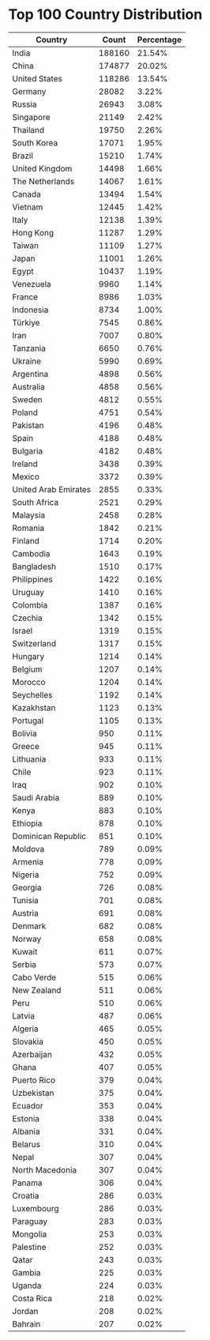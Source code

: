 # Top 100 Country Distribution
| Country | Count | Percentage |
|----|----|----|
| India | 188160 | 21.54% |
| China | 174877 | 20.02% |
| United States | 118286 | 13.54% |
| Germany | 28082 | 3.22% |
| Russia | 26943 | 3.08% |
| Singapore | 21149 | 2.42% |
| Thailand | 19750 | 2.26% |
| South Korea | 17071 | 1.95% |
| Brazil | 15210 | 1.74% |
| United Kingdom | 14498 | 1.66% |
| The Netherlands | 14067 | 1.61% |
| Canada | 13494 | 1.54% |
| Vietnam | 12445 | 1.42% |
| Italy | 12138 | 1.39% |
| Hong Kong | 11287 | 1.29% |
| Taiwan | 11109 | 1.27% |
| Japan | 11001 | 1.26% |
| Egypt | 10437 | 1.19% |
| Venezuela | 9960 | 1.14% |
| France | 8986 | 1.03% |
| Indonesia | 8734 | 1.00% |
| Türkiye | 7545 | 0.86% |
| Iran | 7007 | 0.80% |
| Tanzania | 6650 | 0.76% |
| Ukraine | 5990 | 0.69% |
| Argentina | 4898 | 0.56% |
| Australia | 4858 | 0.56% |
| Sweden | 4812 | 0.55% |
| Poland | 4751 | 0.54% |
| Pakistan | 4196 | 0.48% |
| Spain | 4188 | 0.48% |
| Bulgaria | 4182 | 0.48% |
| Ireland | 3438 | 0.39% |
| Mexico | 3372 | 0.39% |
| United Arab Emirates | 2855 | 0.33% |
| South Africa | 2521 | 0.29% |
| Malaysia | 2458 | 0.28% |
| Romania | 1842 | 0.21% |
| Finland | 1714 | 0.20% |
| Cambodia | 1643 | 0.19% |
| Bangladesh | 1510 | 0.17% |
| Philippines | 1422 | 0.16% |
| Uruguay | 1410 | 0.16% |
| Colombia | 1387 | 0.16% |
| Czechia | 1342 | 0.15% |
| Israel | 1319 | 0.15% |
| Switzerland | 1317 | 0.15% |
| Hungary | 1214 | 0.14% |
| Belgium | 1207 | 0.14% |
| Morocco | 1204 | 0.14% |
| Seychelles | 1192 | 0.14% |
| Kazakhstan | 1123 | 0.13% |
| Portugal | 1105 | 0.13% |
| Bolivia | 950 | 0.11% |
| Greece | 945 | 0.11% |
| Lithuania | 933 | 0.11% |
| Chile | 923 | 0.11% |
| Iraq | 902 | 0.10% |
| Saudi Arabia | 889 | 0.10% |
| Kenya | 883 | 0.10% |
| Ethiopia | 878 | 0.10% |
| Dominican Republic | 851 | 0.10% |
| Moldova | 789 | 0.09% |
| Armenia | 778 | 0.09% |
| Nigeria | 752 | 0.09% |
| Georgia | 726 | 0.08% |
| Tunisia | 701 | 0.08% |
| Austria | 691 | 0.08% |
| Denmark | 682 | 0.08% |
| Norway | 658 | 0.08% |
| Kuwait | 611 | 0.07% |
| Serbia | 573 | 0.07% |
| Cabo Verde | 515 | 0.06% |
| New Zealand | 511 | 0.06% |
| Peru | 510 | 0.06% |
| Latvia | 487 | 0.06% |
| Algeria | 465 | 0.05% |
| Slovakia | 450 | 0.05% |
| Azerbaijan | 432 | 0.05% |
| Ghana | 407 | 0.05% |
| Puerto Rico | 379 | 0.04% |
| Uzbekistan | 375 | 0.04% |
| Ecuador | 353 | 0.04% |
| Estonia | 338 | 0.04% |
| Albania | 331 | 0.04% |
| Belarus | 310 | 0.04% |
| Nepal | 307 | 0.04% |
| North Macedonia | 307 | 0.04% |
| Panama | 306 | 0.04% |
| Croatia | 286 | 0.03% |
| Luxembourg | 286 | 0.03% |
| Paraguay | 283 | 0.03% |
| Mongolia | 253 | 0.03% |
| Palestine | 252 | 0.03% |
| Qatar | 243 | 0.03% |
| Gambia | 225 | 0.03% |
| Uganda | 224 | 0.03% |
| Costa Rica | 218 | 0.02% |
| Jordan | 208 | 0.02% |
| Bahrain | 207 | 0.02% |
